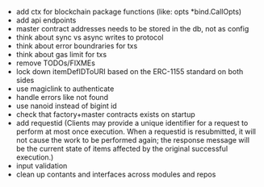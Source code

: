 - add ctx for blockchain package functions (like: opts \*bind.CallOpts)
- add api endpoints
- master contract addresses needs to be stored in the db, not as config
- think about sync vs async writes to protocol
- think about error boundraries for txs
- think about gas limit for txs
- remove TODOs/FIXMEs
- lock down itemDefIDToURI based on the ERC-1155 standard on both sides
- use magiclink to authenticate
- handle errors like not found
- use nanoid instead of bigint id
- check that factory+master contracts exists on startup
- add requestid (Clients may provide a unique identifier for a request to perform at most once execution. When a requestid is resubmitted, it will not cause the work to be performed again; the response message will be the current state of items affected by the original successful execution.)
- input validation
- clean up contants and interfaces across modules and repos
